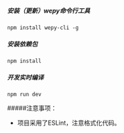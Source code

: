 
##### 安装（更新）wepy命令行工具
`npm install wepy-cli -g`

##### 安装依赖包
`npm install`

##### 开发实时编译
`npm run dev`

#####注意事项：
* 项目采用了ESLint，注意格式化代码。